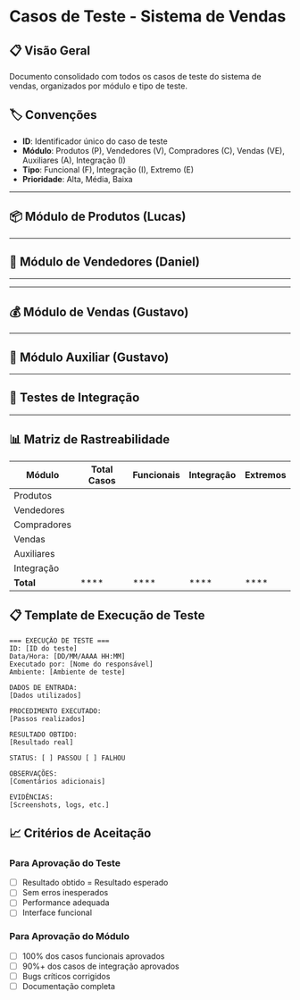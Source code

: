 # Casos de Teste - Sistema de Vendas

## 📋 Visão Geral
Documento consolidado com todos os casos de teste do sistema de vendas, organizados por módulo e tipo de teste.

## 🏷️ Convenções
- **ID**: Identificador único do caso de teste
- **Módulo**: Produtos (P), Vendedores (V), Compradores (C), Vendas (VE), Auxiliares (A), Integração (I)
- **Tipo**: Funcional (F), Integração (I), Extremo (E)
- **Prioridade**: Alta, Média, Baixa

---

## 📦 Módulo de Produtos (Lucas)



---

## 👥 Módulo de Vendedores (Daniel)



---



---

## 💰 Módulo de Vendas (Gustavo)



---

## 📄 Módulo Auxiliar (Gustavo)



---

## 🔗 Testes de Integração



---

## 📊 Matriz de Rastreabilidade

| Módulo | Total Casos | Funcionais | Integração | Extremos |
|--------|-------------|------------|------------|----------|
| Produtos    |  |  |  |  |
| Vendedores  |  |  |  |  |
| Compradores |  |  |  |  |
| Vendas      |  |  |  |  |
| Auxiliares  |  |  |  |  |
| Integração  |  |  |  |  |
| **Total** | **** | **** | **** | **** |

## 📋 Template de Execução de Teste

```
=== EXECUÇÃO DE TESTE ===
ID: [ID do teste]
Data/Hora: [DD/MM/AAAA HH:MM]
Executado por: [Nome do responsável]
Ambiente: [Ambiente de teste]

DADOS DE ENTRADA:
[Dados utilizados]

PROCEDIMENTO EXECUTADO:
[Passos realizados]

RESULTADO OBTIDO:
[Resultado real]

STATUS: [ ] PASSOU [ ] FALHOU

OBSERVAÇÕES:
[Comentários adicionais]

EVIDÊNCIAS:
[Screenshots, logs, etc.]
```

## 📈 Critérios de Aceitação

### Para Aprovação do Teste
- [ ] Resultado obtido = Resultado esperado
- [ ] Sem erros inesperados
- [ ] Performance adequada
- [ ] Interface funcional

### Para Aprovação do Módulo
- [ ] 100% dos casos funcionais aprovados
- [ ] 90%+ dos casos de integração aprovados
- [ ] Bugs críticos corrigidos
- [ ] Documentação completa
